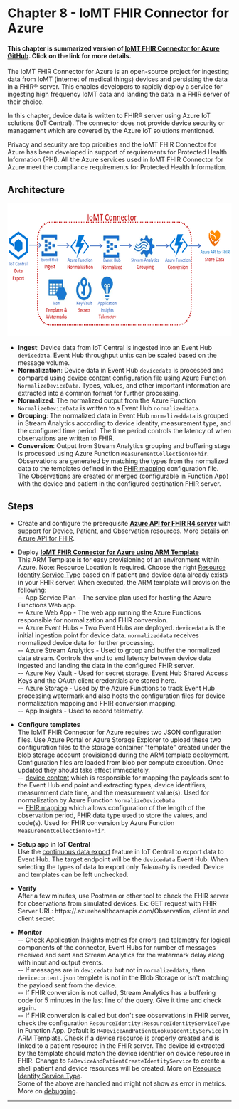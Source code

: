 # Chapter 8 - IoMT FHIR Connector for Azure

#### This chapter is summarized version of [IoMT FHIR Connector for Azure GitHub](https://github.com/microsoft/iomt-fhir). Click on the link for more details.

The IoMT FHIR Connector for Azure is an open-source project for ingesting data from IoMT (internet of medical things) devices and persisting the data in a FHIR® server. This enables developers to rapidly deploy a service for ingesting high frequency IoMT data and landing the data in a FHIR server of their choice.

In this chapter, device data is written to FHIR® server using Azure IoT solutions (IoT Central). The connector does not provide device security or management which are covered by the Azure IoT solutions mentioned.

Privacy and security are top priorities and the IoMT FHIR Connector for Azure has been developed in support of requirements for Protected Health Information (PHI). All the Azure services used in IoMT FHIR Connector for Azure meet the compliance requirements for Protected Health Information.

## Architecture

<center><img src="../images/IoMTConnectorforFHIR.png" width="750" height="300"></center>

* **Ingest**: Device data from IoT Central is ingested into an Event Hub `devicedata`. Event Hub throughput units can be scaled based on the message volume.
* **Normalization**: Device data in Event Hub `devicedata` is processed and compared using [device content](../deploy/devicecontent.json) configuration file using Azure Function `NormalizeDeviceData`. Types, values, and other important information are extracted into a common format for further processing.
* **Normalized**: The normalized output from the Azure Function `NormalizeDeviceData` is written to a Event Hub `normalizeddata`.
* **Grouping**: The normalized data in Event Hub `normalizeddata` is grouped in Stream Analytics according to device identity, measurement type, and the configured time period. The time period controls the latency of when observations are written to FHIR.
* **Conversion**: Output from Stream Analytics grouping and buffering stage is processed using Azure Function `MeasurementCollectionToFhir`. Observations are generated by matching the types from the normalized data to the templates defined in the [FHIR mapping](../deploy/fhirmapping.json) configuration file. The Observations are created or merged (configurable in Function App) with the device and patient in the configured destination FHIR server.

## Steps
* Create and configure the prerequisite **[Azure API for FHIR R4 server](../Chapter2-AzureAPIforFHIR/ReadMe.md)** with support for Device, Patient, and Observation resources.
More details on [Azure API for FHIR](https://docs.microsoft.com/en-us/azure/healthcare-apis/).

* Deploy **[IoMT FHIR Connector for Azure using ARM Template](https://github.com/microsoft/iomt-fhir/blob/master/docs/ARMInstallation.md)**\
This ARM Template is for easy provisioning of an environment within Azure. 
Note: Resource Location is required. Choose the right [Resource Identity Service Type](https://github.com/microsoft/iomt-fhir/blob/master/docs/ARMInstallation.md#resource-identity-service-type) based on if patient and device data already exists in your FHIR server. When executed, the ARM template will provision the following:\
-- App Service Plan - The service plan used for hosting the Azure Functions Web app.\
-- Azure Web App - The web app running the Azure Functions responsible for normalization and FHIR conversion.\
-- Azure Event Hubs - Two Event Hubs are deployed. `devicedata` is the initial ingestion point for device data. `normalizeddata` receives normalized device data for further processing.\
-- Azure Stream Analytics - Used to group and buffer the normalized data stream. Controls the end to end latency between device data ingested and landing the data in the configured FHIR server.\
-- Azure Key Vault - Used for secret storage. Event Hub Shared Access Keys and the OAuth client credentials are stored here.\
-- Azure Storage - Used by the Azure Functions to track Event Hub processing watermark and also hosts the configuration files for device normalization mapping and FHIR conversion mapping.\
-- App Insights - Used to record telemetry.

* **Configure templates**\
The IoMT FHIR Connector for Azure requires two JSON configuration files. Use Azure Portal or Azure Storage Explorer to upload these two configuration files to the storage container "template" created under the blob storage account provisioned during the ARM template deployment. Configuration files are loaded from blob per compute execution. Once updated they should take effect immediately.\
-- [device content](../deploy/devicecontent.json) which is responsible for mapping the payloads sent to the Event Hub end point and extracting types, device identifiers, measurement date time, and the measurement value(s). Used for normalization by Azure Function `NormalizeDeviceData`.\
-- [FHIR mapping](../deploy/fhirmapping.json) which allows configuration of the length of the observation period, FHIR data type used to store the values, and code(s). Used for FHIR conversion by Azure Function `MeasurementCollectionToFhir`.

* **Setup app in IoT Central**\
Use the [continuous data export](https://docs.microsoft.com/en-us/azure/iot-central/core/howto-export-data-pnp) feature in IoT Central to export data to Event Hub.  The target endpoint will be the `devicedata` Event Hub.  When selecting the types of data to export only *Telemetry* is needed.  Device and templates can be left unchecked. 

* **Verify**\
After a few minutes, use Postman or other tool to check the FHIR server for observations from simulated devices. Ex: GET request with FHIR Server URL: https://<fhirserver>.azurehealthcareapis.com/Observation, client id and client secret.

* **Monitor**\
-- Check Application Insights metrics for errors and telemetry for logical components of the connector, Event Hubs for number of messages received and sent and Stream Analytics for the watermark delay along with input and output events.\
-- If messages are in `devicedata` but not in `normalizeddata`, then `devicecontent.json` templete is not in the Blob Storage or isn't matching the payload sent from the device.\
-- If FHIR conversion is not called, Stream Analytics has a buffering code for 5 minutes in the last line of the query. Give it time and check again.\
-- If FHIR conversion is called but don't see observations in FHIR server, check the configuration `ResourceIdentity:ResourceIdentityServiceType` in Function App. Default is `R4DeviceAndPatientLookupIdentityService` in ARM Template. Check if a device resource is properly created and is linked to a patient resource in the FHIR server. The device id extracted by the template should match the device identifier on device resource in FHIR. Change to `R4DeviceAndPatientCreateIdentityService` to create a shell patient and device resources will be created.
More on [Resource Identity Service Type](https://github.com/microsoft/iomt-fhir/blob/master/docs/ARMInstallation.md#resource-identity-service-type).\
Some of the above are handled and might not show as error in metrics. More on [debugging](https://github.com/microsoft/iomt-fhir/blob/master/docs/Debugging.md#debugging).

*** 



